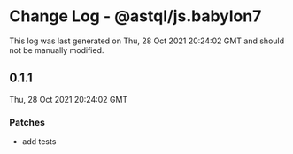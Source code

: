 # Change Log - @astql/js.babylon7

This log was last generated on Thu, 28 Oct 2021 20:24:02 GMT and should not be manually modified.

## 0.1.1
Thu, 28 Oct 2021 20:24:02 GMT

### Patches

- add tests


